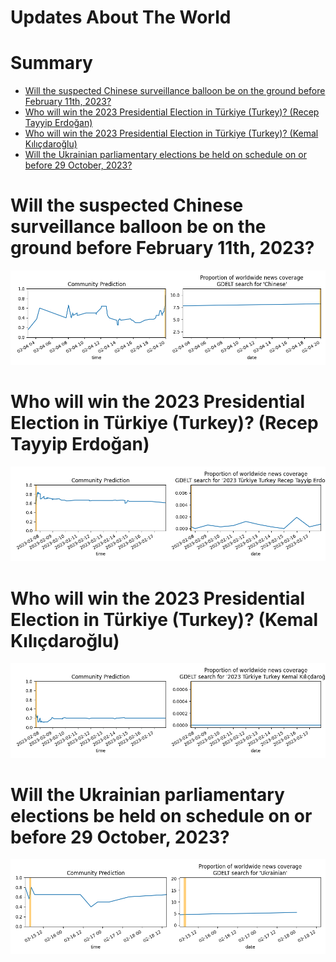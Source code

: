
Updates About The World
=======================

Summary
=======

* [Will the suspected Chinese surveillance balloon be on the ground before February 11th, 2023?](#will-the-suspected-chinese-surveillance-balloon-be-on-the-ground-before-february-11th-2023)
* [Who will win the 2023 Presidential Election in Türkiye (Turkey)? (Recep Tayyip Erdoğan)](#who-will-win-the-2023-presidential-election-in-trkiye-turkey-recep-tayyip-erdoan)
* [Who will win the 2023 Presidential Election in Türkiye (Turkey)? (Kemal Kılıçdaroğlu)](#who-will-win-the-2023-presidential-election-in-trkiye-turkey-kemal-kldarolu)
* [Will the Ukrainian parliamentary elections be held on schedule on or before 29 October, 2023?](#will-the-ukrainian-parliamentary-elections-be-held-on-schedule-on-or-before-29-october-2023)

# Will the suspected Chinese surveillance balloon be on the ground before February 11th, 2023?


![Chinese Balloon](assets/02.png)
# Who will win the 2023 Presidential Election in Türkiye (Turkey)? (Recep Tayyip Erdoğan)


![Recep Tayyip Erdoğan](assets/04.png)
# Who will win the 2023 Presidential Election in Türkiye (Turkey)? (Kemal Kılıçdaroğlu)


![Kemal Kılıçdaroğlu](assets/06.png)
# Will the Ukrainian parliamentary elections be held on schedule on or before 29 October, 2023?


![Ukrainian Parli. Elections 2023 on Schedule](assets/07.png)